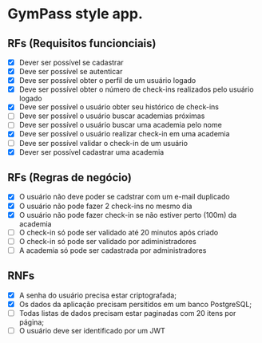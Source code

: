 # GymPass style app.

## RFs (Requisitos funcionciais)

- [x] Dever ser possível se cadastrar
- [x] Deve ser possível se autenticar
- [x] Deve ser possível obter o perfil de um usuário logado
- [x] Deve ser possível obter o número de check-ins realizados pelo usuário logado
- [x] Deve ser possível o usuário obter seu histórico de check-ins
- [ ] Deve ser possível o usuário buscar academias próximas
- [ ] Deve ser possível o usuário buscar uma academia pelo nome
- [x] Deve ser possível o usuário realizar check-in em uma academia
- [ ] Deve ser possível validar o check-in de um usuário
- [x] Dever ser possível cadastrar uma academia

## RFs (Regras de negócio)

- [x] O usuário não deve poder se cadstrar com um e-mail duplicado
- [x] O usuário não pode fazer 2 check-ins no mesmo dia
- [x] O usuário não pode fazer check-in se não estiver perto (100m) da academia
- [ ] O check-in só pode ser validado até 20 minutos após criado
- [ ] O check-in só pode ser validado por adiministradores
- [ ] A academia só pode ser cadastrada por administradores

## RNFs

- [x] A senha do usuário precisa estar criptografada;
- [x] Os dados da aplicação precisam persitidos em um banco PostgreSQL;
- [ ] Todas listas de dados precisam estar paginadas com 20 itens por página;
- [ ] O usuário deve ser identificado por um JWT
